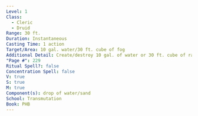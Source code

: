 ```yaml
---
Level: 1
Class:
  - Cleric
  - Druid
Range: 30 ft.
Duration: Instantaneous
Casting Time: 1 action
Target/Area: 10 gal. water/30 ft. cube of fog
Additional Detail: Create/destroy 10 gal. of water or 30 ft. cube of rain/fog.
"Page #": 229
Ritual Spell?: false
Concentration Spell: false
V: true
S: true
M: true
Component(s): drop of water/sand
School: Transmutation
Book: PHB
---
```

